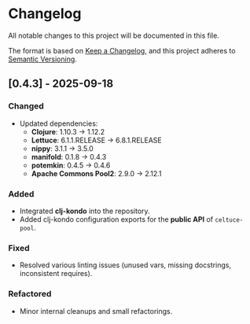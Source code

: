 # Changelog
All notable changes to this project will be documented in this file.

The format is based on [Keep a Changelog](https://keepachangelog.com/en/1.0.0/),
and this project adheres to [Semantic Versioning](https://semver.org/spec/v2.0.0.html).

## [0.4.3] - 2025-09-18
### Changed
- Updated dependencies:
    - **Clojure**: 1.10.3 → 1.12.2
    - **Lettuce**: 6.1.1.RELEASE → 6.8.1.RELEASE
    - **nippy**: 3.1.1 → 3.5.0
    - **manifold**: 0.1.8 → 0.4.3
    - **potemkin**: 0.4.5 → 0.4.6
    - **Apache Commons Pool2**: 2.9.0 → 2.12.1

### Added
- Integrated **clj-kondo** into the repository.
- Added clj-kondo configuration exports for the **public API** of `celtuce-pool`.

### Fixed
- Resolved various linting issues (unused vars, missing docstrings, inconsistent requires).

### Refactored
- Minor internal cleanups and small refactorings.

